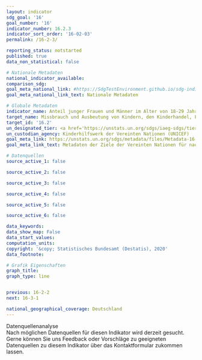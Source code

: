 ```yaml
---
layout: indicator
sdg_goal: '16'
goal_number: '16'
indicator_number: 16.2.3
indicator_sort_order: '16-02-03'
permalink: /16-2-3/

reporting_status: notstarted
published: true
data_non_statistical: false

# Nationale Metadaten
national_indicator_available: 
comparison_sdg: 
goal_meta_national_link: #https://SdgTestEnvironment.github.io/sdg-indicators/public/MetaDe/16.2.3.pdf
goal_meta_national_link_text: Nationale Metadaten

# Globale Metadaten
indicator_name: Anteil junger Frauen und Männer im Alter von 18-29 Jahren, die vor Vollendung des 18. Lebensjahrs sexuelle Gewalt erlebt haben
target_name: Missbrauch und Ausbeutung von Kindern, den Kinderhandel, Folter und alle Formen von Gewalt gegen Kinder beenden
target_id: '16.2'
un_designated_tier: <a href='https://unstats.un.org/sdgs/iaeg-sdgs/tier-classification/' title='Klicken Sie hier um weitere Informationen zur UN-Tier-Klassifikation zu erhalten.'>Tier II</a>
un_custodian_agency: Kinderhilfswerk der Vereinten Nationen (UNICEF)
goal_meta_link: https://unstats.un.org/sdgs/metadata/files/Metadata-16-02-03.pdf
goal_meta_link_text: Metadaten der Ziele der Vereinten Nationen für nachhaltige Entwicklung

# Datenquellen
source_active_1: false

source_active_2: false

source_active_3: false

source_active_4: false

source_active_5: false

source_active_6: false

data_keywords: 
data_show_map: False
data_start_values: 
computation_units: 
copyright: '&copy; Statistisches Bundesamt (Destatis), 2020'
data_footnote: 

# Grafik Eigenschaften
graph_title: 
graph_type: line


previous: 16-2-2
next: 16-3-1

national_geographical_coverage: Deutschland
---
```


<span class="status notstarted"> Datenquellenanalyse </span><br>
Nach möglichen Datenquellen für diesen Indikator wird derzeit gesucht.
Gerne können Sie uns Feedback oder Vorschläge zu geeigneten Datenquellen zu diesem Indikator über das Kontaktformular zukommen lassen.